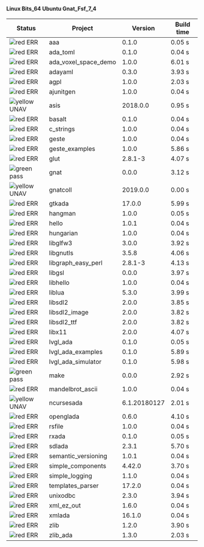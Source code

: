 #### Linux Bits_64 Ubuntu Gnat_Fsf_7_4

| Status | Project | Version | Build time |
| --- | --- | --- | --- |
|![red](https://placehold.it/8/ff0000/000000?text=+) ERR  | aaa | 0.1.0 |  0.05 s |
|![red](https://placehold.it/8/ff0000/000000?text=+) ERR  | ada_toml | 0.1.0 |  0.04 s |
|![red](https://placehold.it/8/ff0000/000000?text=+) ERR  | ada_voxel_space_demo | 1.0.0 |  6.01 s |
|![red](https://placehold.it/8/ff0000/000000?text=+) ERR  | adayaml | 0.3.0 |  3.93 s |
|![red](https://placehold.it/8/ff0000/000000?text=+) ERR  | agpl | 1.0.0 |  2.03 s |
|![red](https://placehold.it/8/ff0000/000000?text=+) ERR  | ajunitgen | 1.0.0 |  0.04 s |
|![yellow](https://placehold.it/8/ffbb00/000000?text=+) UNAV | asis | 2018.0.0 |  0.95 s |
|![red](https://placehold.it/8/ff0000/000000?text=+) ERR  | basalt | 0.1.0 |  0.04 s |
|![red](https://placehold.it/8/ff0000/000000?text=+) ERR  | c_strings | 1.0.0 |  0.04 s |
|![red](https://placehold.it/8/ff0000/000000?text=+) ERR  | geste | 1.0.0 |  0.04 s |
|![red](https://placehold.it/8/ff0000/000000?text=+) ERR  | geste_examples | 1.0.0 |  5.86 s |
|![red](https://placehold.it/8/ff0000/000000?text=+) ERR  | glut | 2.8.1-3 |  4.07 s |
|![green](https://placehold.it/8/00aa00/000000?text=+) pass | gnat | 0.0.0 |  3.12 s |
|![yellow](https://placehold.it/8/ffbb00/000000?text=+) UNAV | gnatcoll | 2019.0.0 |  0.00 s |
|![red](https://placehold.it/8/ff0000/000000?text=+) ERR  | gtkada | 17.0.0 |  5.99 s |
|![red](https://placehold.it/8/ff0000/000000?text=+) ERR  | hangman | 1.0.0 |  0.05 s |
|![red](https://placehold.it/8/ff0000/000000?text=+) ERR  | hello | 1.0.1 |  0.04 s |
|![red](https://placehold.it/8/ff0000/000000?text=+) ERR  | hungarian | 1.0.0 |  0.04 s |
|![red](https://placehold.it/8/ff0000/000000?text=+) ERR  | libglfw3 | 3.0.0 |  3.92 s |
|![red](https://placehold.it/8/ff0000/000000?text=+) ERR  | libgnutls | 3.5.8 |  4.06 s |
|![red](https://placehold.it/8/ff0000/000000?text=+) ERR  | libgraph_easy_perl | 2.8.1-3 |  4.13 s |
|![red](https://placehold.it/8/ff0000/000000?text=+) ERR  | libgsl | 0.0.0 |  3.97 s |
|![red](https://placehold.it/8/ff0000/000000?text=+) ERR  | libhello | 1.0.0 |  0.04 s |
|![red](https://placehold.it/8/ff0000/000000?text=+) ERR  | liblua | 5.3.0 |  3.99 s |
|![red](https://placehold.it/8/ff0000/000000?text=+) ERR  | libsdl2 | 2.0.0 |  3.85 s |
|![red](https://placehold.it/8/ff0000/000000?text=+) ERR  | libsdl2_image | 2.0.0 |  3.82 s |
|![red](https://placehold.it/8/ff0000/000000?text=+) ERR  | libsdl2_ttf | 2.0.0 |  3.82 s |
|![red](https://placehold.it/8/ff0000/000000?text=+) ERR  | libx11 | 2.0.0 |  4.07 s |
|![red](https://placehold.it/8/ff0000/000000?text=+) ERR  | lvgl_ada | 0.1.0 |  0.05 s |
|![red](https://placehold.it/8/ff0000/000000?text=+) ERR  | lvgl_ada_examples | 0.1.0 |  5.89 s |
|![red](https://placehold.it/8/ff0000/000000?text=+) ERR  | lvgl_ada_simulator | 0.1.0 |  5.98 s |
|![green](https://placehold.it/8/00aa00/000000?text=+) pass | make | 0.0.0 |  2.92 s |
|![red](https://placehold.it/8/ff0000/000000?text=+) ERR  | mandelbrot_ascii | 1.0.0 |  0.04 s |
|![yellow](https://placehold.it/8/ffbb00/000000?text=+) UNAV | ncursesada | 6.1.20180127 |  2.01 s |
|![red](https://placehold.it/8/ff0000/000000?text=+) ERR  | openglada | 0.6.0 |  4.10 s |
|![red](https://placehold.it/8/ff0000/000000?text=+) ERR  | rsfile | 1.0.0 |  0.04 s |
|![red](https://placehold.it/8/ff0000/000000?text=+) ERR  | rxada | 0.1.0 |  0.05 s |
|![red](https://placehold.it/8/ff0000/000000?text=+) ERR  | sdlada | 2.3.1 |  5.70 s |
|![red](https://placehold.it/8/ff0000/000000?text=+) ERR  | semantic_versioning | 1.0.1 |  0.04 s |
|![red](https://placehold.it/8/ff0000/000000?text=+) ERR  | simple_components | 4.42.0 |  3.70 s |
|![red](https://placehold.it/8/ff0000/000000?text=+) ERR  | simple_logging | 1.1.0 |  0.04 s |
|![red](https://placehold.it/8/ff0000/000000?text=+) ERR  | templates_parser | 17.2.0 |  0.04 s |
|![red](https://placehold.it/8/ff0000/000000?text=+) ERR  | unixodbc | 2.3.0 |  3.94 s |
|![red](https://placehold.it/8/ff0000/000000?text=+) ERR  | xml_ez_out | 1.6.0 |  0.04 s |
|![red](https://placehold.it/8/ff0000/000000?text=+) ERR  | xmlada | 16.1.0 |  0.04 s |
|![red](https://placehold.it/8/ff0000/000000?text=+) ERR  | zlib | 1.2.0 |  3.90 s |
|![red](https://placehold.it/8/ff0000/000000?text=+) ERR  | zlib_ada | 1.3.0 |  2.03 s |
